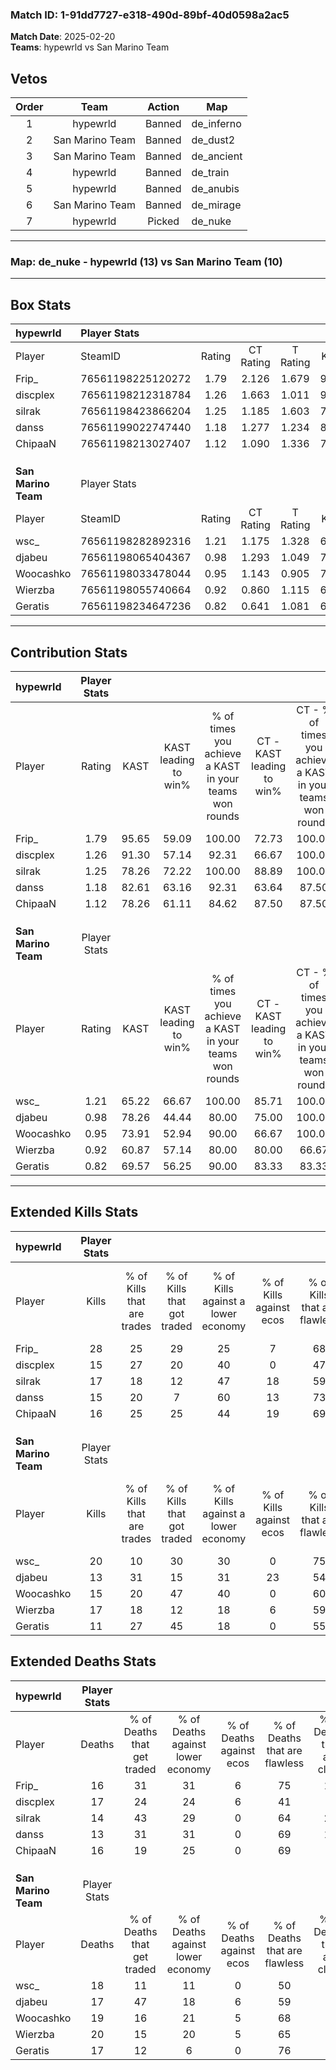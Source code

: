 ### Match ID: 1-91dd7727-e318-490d-89bf-40d0598a2ac5  
**Match Date**: 2025-02-20  
**Teams**: hypewrld vs San Marino Team  

## Vetos  

| Order | Team | Action | Map |
| :---: | :--: | :----: | --- |
| 1 | hypewrld | Banned | de_inferno |
| 2 | San Marino Team | Banned | de_dust2 |
| 3 | San Marino Team | Banned | de_ancient |
| 4 | hypewrld | Banned | de_train |
| 5 | hypewrld | Banned | de_anubis |
| 6 | San Marino Team | Banned | de_mirage |
| 7 | hypewrld | Picked | de_nuke |

---  

### **Map**: de_nuke - hypewrld (13) vs San Marino Team (10)  
---  

## Box Stats  

| **hypewrld**        | Player Stats      |        |           |          |       |       |       |         |        |      |     |
| :- | :- | :-: | :-: | :-: | :-: | :-: | :-: | :-: | :-: | :-: | :-: |
| Player              | SteamID           | Rating | CT Rating | T Rating | KAST  |  ADR  | Kills | Assists | Deaths | K/D  | HS% |
| Frip_               | 76561198225120272 |  1.79  |   2.126   |  1.679   | 95.65 | 103.9 |  28   |    4    |   16   | 1.75 | 42  |
| discplex            | 76561198212318784 |  1.26  |   1.663   |  1.011   | 91.30 | 93.3  |  15   |   14    |   17   | 0.88 | 66  |
| silrak              | 76561198423866204 |  1.25  |   1.185   |  1.603   | 78.26 | 85.2  |  17   |    6    |   14   | 1.21 | 29  |
| danss               | 76561199022747440 |  1.18  |   1.277   |  1.234   | 82.61 | 73.8  |  15   |    4    |   13   | 1.15 | 66  |
| ChipaaN             | 76561198213027407 |  1.12  |   1.090   |  1.336   | 78.26 | 72.7  |  16   |    5    |   16   | 1.00 | 31  |
|                     |                   |        |           |          |       |       |       |         |        |      |     |
|                     |                   |        |           |          |       |       |       |         |        |      |     |
|                     |                   |        |           |          |       |       |       |         |        |      |     |
| **San Marino Team** | Player Stats      |        |           |          |       |       |       |         |        |      |     |
| Player              | SteamID           | Rating | CT Rating | T Rating | KAST  |  ADR  | Kills | Assists | Deaths | K/D  | HS% |
| wsc_                | 76561198282892316 |  1.21  |   1.175   |  1.328   | 65.22 | 101.0 |  20   |    3    |   18   | 1.11 | 70  |
| djabeu              | 76561198065404367 |  0.98  |   1.293   |  1.049   | 78.26 | 69.5  |  13   |    7    |   17   | 0.76 | 69  |
| Woocashko           | 76561198033478044 |  0.95  |   1.143   |  0.905   | 73.91 | 62.2  |  15   |    6    |   19   | 0.79 | 46  |
| Wierzba             | 76561198055740664 |  0.92  |   0.860   |  1.115   | 60.87 | 71.1  |  17   |    3    |   20   | 0.85 | 41  |
| Geratis             | 76561198234647236 |  0.82  |   0.641   |  1.081   | 69.57 | 65.3  |  11   |    5    |   17   | 0.65 | 45  |
---  

## Contribution Stats  

| **hypewrld**        | Player Stats |       |                      |                                                        |                           |                                                             |                          |                                                            |
| :- | :-: | :-: | :-: | :-: | :-: | :-: | :-: | :-: |
| Player              |    Rating    | KAST  | KAST leading to win% | % of times you achieve a KAST in your teams won rounds | CT - KAST leading to win% | CT - % of times you achieve a KAST in your teams won rounds | T - KAST leading to win% | T - % of times you achieve a KAST in your teams won rounds |
| Frip_               |     1.79     | 95.65 |        59.09         |                         100.00                         |           72.73           |                           100.00                            |          45.45           |                           100.00                           |
| discplex            |     1.26     | 91.30 |        57.14         |                         92.31                          |           66.67           |                           100.00                            |          44.44           |                           80.00                            |
| silrak              |     1.25     | 78.26 |        72.22         |                         100.00                         |           88.89           |                           100.00                            |          55.56           |                           100.00                           |
| danss               |     1.18     | 82.61 |        63.16         |                         92.31                          |           63.64           |                            87.50                            |          62.50           |                           100.00                           |
| ChipaaN             |     1.12     | 78.26 |        61.11         |                         84.62                          |           87.50           |                            87.50                            |          40.00           |                           80.00                            |
|                     |              |       |                      |                                                        |                           |                                                             |                          |                                                            |
|                     |              |       |                      |                                                        |                           |                                                             |                          |                                                            |
|                     |              |       |                      |                                                        |                           |                                                             |                          |                                                            |
| **San Marino Team** | Player Stats |       |                      |                                                        |                           |                                                             |                          |                                                            |
| Player              |    Rating    | KAST  | KAST leading to win% | % of times you achieve a KAST in your teams won rounds | CT - KAST leading to win% | CT - % of times you achieve a KAST in your teams won rounds | T - KAST leading to win% | T - % of times you achieve a KAST in your teams won rounds |
| wsc_                |     1.21     | 65.22 |        66.67         |                         100.00                         |           85.71           |                           100.00                            |          50.00           |                           100.00                           |
| djabeu              |     0.98     | 78.26 |        44.44         |                         80.00                          |           75.00           |                           100.00                            |          20.00           |                           50.00                            |
| Woocashko           |     0.95     | 73.91 |        52.94         |                         90.00                          |           66.67           |                           100.00                            |          37.50           |                           75.00                            |
| Wierzba             |     0.92     | 60.87 |        57.14         |                         80.00                          |           80.00           |                            66.67                            |          44.44           |                           100.00                           |
| Geratis             |     0.82     | 69.57 |        56.25         |                         90.00                          |           83.33           |                            83.33                            |          40.00           |                           100.00                           |
---  

## Extended Kills Stats  

| **hypewrld**        | Player Stats |                            |                            |                                    |                         |                              |                                 |                                       |                    |           |
| :- | :-: | :-: | :-: | :-: | :-: | :-: | :-: | :-: | :-: | :-: |
| Player              |    Kills     | % of Kills that are trades | % of Kills that got traded | % of Kills against a lower economy | % of Kills against ecos | % of Kills that are flawless | % of Kills that are close duels | % of Kills that are assisted by flash | Pistol Round Kills | AWP Kills |
| Frip_               |      28      |             25             |             29             |                 25                 |            7            |              68              |                0                |                   4                   |         0          |     2     |
| discplex            |      15      |             27             |             20             |                 40                 |            0            |              47              |               13                |                   0                   |         0          |     1     |
| silrak              |      17      |             18             |             12             |                 47                 |           18            |              59              |                6                |                  12                   |         1          |     2     |
| danss               |      15      |             20             |             7              |                 60                 |           13            |              73              |                0                |                   0                   |         0          |     0     |
| ChipaaN             |      16      |             25             |             25             |                 44                 |           19            |              69              |                6                |                   6                   |         7          |     1     |
|                     |              |                            |                            |                                    |                         |                              |                                 |                                       |                    |           |
|                     |              |                            |                            |                                    |                         |                              |                                 |                                       |                    |           |
|                     |              |                            |                            |                                    |                         |                              |                                 |                                       |                    |           |
| **San Marino Team** | Player Stats |                            |                            |                                    |                         |                              |                                 |                                       |                    |           |
| Player              |    Kills     | % of Kills that are trades | % of Kills that got traded | % of Kills against a lower economy | % of Kills against ecos | % of Kills that are flawless | % of Kills that are close duels | % of Kills that are assisted by flash | Pistol Round Kills | AWP Kills |
| wsc_                |      20      |             10             |             30             |                 30                 |            0            |              75              |                0                |                   5                   |         0          |     4     |
| djabeu              |      13      |             31             |             15             |                 31                 |           23            |              54              |                0                |                   0                   |         0          |     1     |
| Woocashko           |      15      |             20             |             47             |                 40                 |            0            |              60              |               20                |                   0                   |         0          |     2     |
| Wierzba             |      17      |             18             |             12             |                 18                 |            6            |              59              |               29                |                   0                   |         6          |     1     |
| Geratis             |      11      |             27             |             45             |                 18                 |            0            |              55              |                0                |                   0                   |         0          |     2     |
## Extended Deaths Stats  

| **hypewrld**        | Player Stats |                             |                                   |                          |                               |                            |                           |               |
| :- | :-: | :-: | :-: | :-: | :-: | :-: | :-: | :-: |
| Player              |    Deaths    | % of Deaths that get traded | % of Deaths against lower economy | % of Deaths against ecos | % of Deaths that are flawless | % of Deaths that are close | % of Deaths while blinded | Deaths to AWP |
| Frip_               |      16      |             31              |                31                 |            6             |              75               |             13             |             6             |       2       |
| discplex            |      17      |             24              |                24                 |            6             |              41               |             0              |             0             |       1       |
| silrak              |      14      |             43              |                29                 |            0             |              64               |             21             |             0             |       1       |
| danss               |      13      |             31              |                31                 |            0             |              69               |             15             |             0             |       1       |
| ChipaaN             |      16      |             19              |                25                 |            0             |              69               |             6              |             0             |       1       |
|                     |              |                             |                                   |                          |                               |                            |                           |               |
|                     |              |                             |                                   |                          |                               |                            |                           |               |
|                     |              |                             |                                   |                          |                               |                            |                           |               |
| **San Marino Team** | Player Stats |                             |                                   |                          |                               |                            |                           |               |
| Player              |    Deaths    | % of Deaths that get traded | % of Deaths against lower economy | % of Deaths against ecos | % of Deaths that are flawless | % of Deaths that are close | % of Deaths while blinded | Deaths to AWP |
| wsc_                |      18      |             11              |                11                 |            0             |              50               |             6              |             6             |       1       |
| djabeu              |      17      |             47              |                18                 |            6             |              59               |             6              |             6             |       3       |
| Woocashko           |      19      |             16              |                21                 |            5             |              68               |             5              |             5             |       1       |
| Wierzba             |      20      |             15              |                20                 |            5             |              65               |             0              |             5             |       2       |
| Geratis             |      17      |             12              |                 6                 |            0             |              76               |             6              |             0             |       1       |
